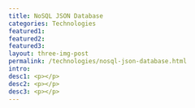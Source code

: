 ```yaml
---
title: NoSQL JSON Database
categories: Technologies
featured1:
featured2:
featured3:
layout: three-img-post
permalink: /technologies/nosql-json-database.html
intro:
desc1: <p></p>
desc2: <p></p>
desc3: <p></p>
---
```

